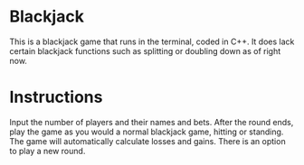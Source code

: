 # Blackjack
This is a blackjack game that runs in the terminal, coded in C++. It does lack certain blackjack functions such as splitting or doubling down as of right now. 

# Instructions
Input the number of players and their names and bets. After the round ends, play the game as you would a normal blackjack game, hitting or standing. The game will automatically calculate losses and gains. There is an option to play a new round. 
